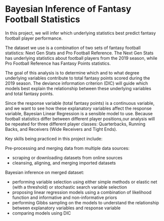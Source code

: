 # Bayesian Inference of Fantasy Football Statistics 

In this project, we will infer which underlying statistics best predict fantasy football player performance.

The dataset we use is a combination of two sets of fantasy football statistics: Next Gen Stats and Pro Football Reference. The Next Gen Stats has underlying statistics about football players from the 2019 season, while Pro Football Reference has Fantasy Points statistics.

The  goal  of  this  analysis  is  to  determine  which  and  to  what  degree  underlying  variables contribute to total fantasy points scored during the 2019 season. The deviance information criterion (DIC) will guide which models best explain the relationship between these underlying variables and total fantasy points.

Since the response variable (total fantasy points) is a continuous variable, and we want to see how these explanatory variables affect the response variable, Bayesian Linear Regression is a sensible model to use. Because football statistics differ between different player positions,our analysis will be repeated for three different player classes:  Quarterbacks, Running Backs, and Receivers (Wide Receivers and Tight Ends).

Key skills being practiced in this project include:

Pre-processing and merging data from multiple data sources:
- scraping or downloading datasets from online sources
- cleansing, aligning, and merging imported datasets

Bayesian inference on merged dataset:
- performing variable selection using either simple methods or elastic net (with a threshold) or stochastic search variable selection
- proposing linear regression models using a combination of likelihood function and informative and non-informative priors
- performing Gibbs sampling on the models to understand the relationship between explanatory variables and response variable
- comparing models using DIC  
